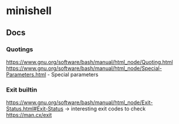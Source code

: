 # minishell
## Docs
### Quotings
https://www.gnu.org/software/bash/manual/html_node/Quoting.html
https://www.gnu.org/software/bash/manual/html_node/Special-Parameters.html -  Special parameters
### Exit builtin
https://www.gnu.org/software/bash/manual/html_node/Exit-Status.html#Exit-Status -> interesting exit codes to check
https://man.cx/exit
